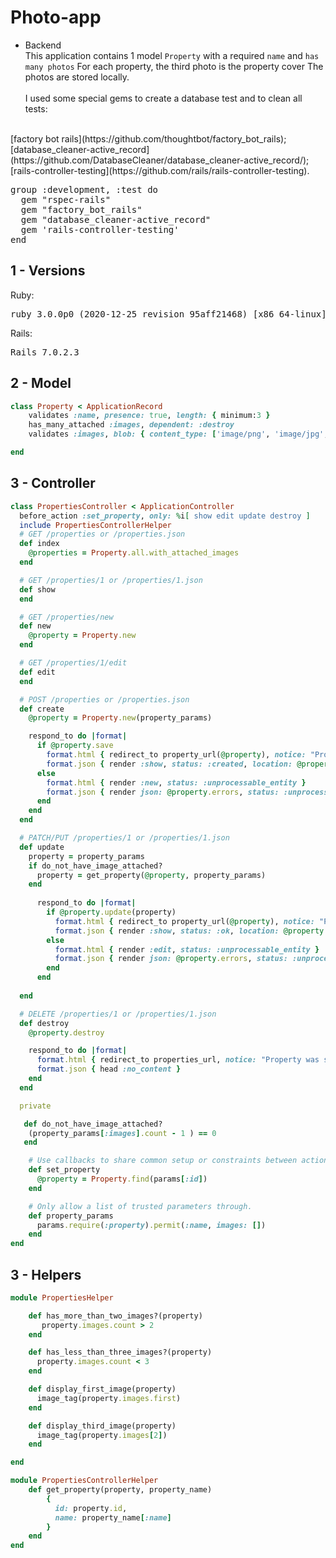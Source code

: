 # Photo-app

* Backend <br>
This application contains 1 model `Property` with a required `name` and `has many photos`
For each property, the third photo is the property cover
The photos are stored locally.
<br><br>
I used some special gems to create a database test and to clean all tests:
<br>
[factory bot rails](https://github.com/thoughtbot/factory_bot_rails); 
<br>
[database_cleaner-active_record](https://github.com/DatabaseCleaner/database_cleaner-active_record/); 
<br>
[rails-controller-testing](https://github.com/rails/rails-controller-testing).

<pre>
group :development, :test do
  gem "rspec-rails"
  gem "factory_bot_rails"
  gem "database_cleaner-active_record"
  gem 'rails-controller-testing'
end
</pre>


## 1 - Versions
 Ruby:
<pre>ruby 3.0.0p0 (2020-12-25 revision 95aff21468) [x86_64-linux]</pre>

 Rails:
<pre>Rails 7.0.2.3
</pre>

## 2 - Model

```ruby 
class Property < ApplicationRecord
    validates :name, presence: true, length: { minimum:3 }
    has_many_attached :images, dependent: :destroy
    validates :images, blob: { content_type: ['image/png', 'image/jpg', 'image/jpeg'] }

end
```
## 3 - Controller
```ruby
class PropertiesController < ApplicationController
  before_action :set_property, only: %i[ show edit update destroy ]
  include PropertiesControllerHelper
  # GET /properties or /properties.json
  def index
    @properties = Property.all.with_attached_images
  end

  # GET /properties/1 or /properties/1.json
  def show
  end

  # GET /properties/new
  def new
    @property = Property.new
  end

  # GET /properties/1/edit
  def edit
  end

  # POST /properties or /properties.json
  def create
    @property = Property.new(property_params)

    respond_to do |format|
      if @property.save
        format.html { redirect_to property_url(@property), notice: "Property was successfully created." }
        format.json { render :show, status: :created, location: @property }
      else
        format.html { render :new, status: :unprocessable_entity }
        format.json { render json: @property.errors, status: :unprocessable_entity }
      end
    end
  end

  # PATCH/PUT /properties/1 or /properties/1.json
  def update
    property = property_params
    if do_not_have_image_attached?
      property = get_property(@property, property_params) 
    end
    
      respond_to do |format|
        if @property.update(property)
          format.html { redirect_to property_url(@property), notice: "Property was successfully updated." }
          format.json { render :show, status: :ok, location: @property }
        else
          format.html { render :edit, status: :unprocessable_entity }
          format.json { render json: @property.errors, status: :unprocessable_entity }
        end
      end
   
  end

  # DELETE /properties/1 or /properties/1.json
  def destroy
    @property.destroy

    respond_to do |format|
      format.html { redirect_to properties_url, notice: "Property was successfully destroyed." }
      format.json { head :no_content }
    end
  end

  private

   def do_not_have_image_attached?
    (property_params[:images].count - 1 ) == 0
   end

    # Use callbacks to share common setup or constraints between actions.
    def set_property
      @property = Property.find(params[:id])
    end

    # Only allow a list of trusted parameters through.
    def property_params
      params.require(:property).permit(:name, images: [])
    end
end
```

## 3 - Helpers
```ruby
module PropertiesHelper

    def has_more_than_two_images?(property)
       property.images.count > 2
    end

    def has_less_than_three_images?(property)
      property.images.count < 3
    end

    def display_first_image(property)
      image_tag(property.images.first)
    end

    def display_third_image(property)
      image_tag(property.images[2])
    end

end
```

```ruby
module PropertiesControllerHelper
    def get_property(property, property_name)
        { 
          id: property.id,  
          name: property_name[:name] 
        } 
    end
end
``````````````````````````````````
